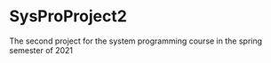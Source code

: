 # SysProProject2
The second project for the system programming course in the spring semester of 2021
